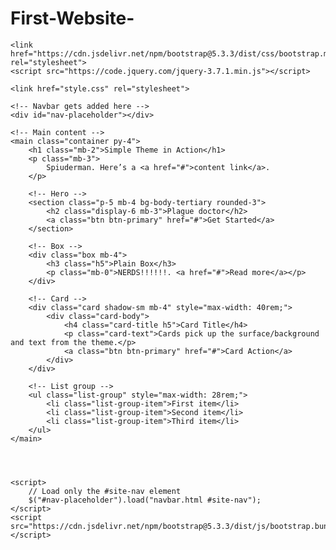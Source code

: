 # First-Website-
<!doctype html>
<html lang="en">

<head>
    <meta charset="utf-8">
    <meta name="viewport" content="width=device-width, initial-scale=1">
    <title>Adrian Vidales-Guzman</title>

    <link href="https://cdn.jsdelivr.net/npm/bootstrap@5.3.3/dist/css/bootstrap.min.css" rel="stylesheet">
    <script src="https://code.jquery.com/jquery-3.7.1.min.js"></script>

    <link href="style.css" rel="stylesheet">
</head>

<!-- Toggle light-page ↔ dark-page -->

<body class="light-page">

    <!-- Navbar gets added here -->
    <div id="nav-placeholder"></div>

    <!-- Main content -->
    <main class="container py-4">
        <h1 class="mb-2">Simple Theme in Action</h1>
        <p class="mb-3">
            Spiuderman. Here’s a <a href="#">content link</a>.
        </p>

        <!-- Hero -->
        <section class="p-5 mb-4 bg-body-tertiary rounded-3">
            <h2 class="display-6 mb-3">Plague doctor</h2>
            <a class="btn btn-primary" href="#">Get Started</a>
        </section>

        <!-- Box -->
        <div class="box mb-4">
            <h3 class="h5">Plain Box</h3>
            <p class="mb-0">NERDS!!!!!!. <a href="#">Read more</a></p>
        </div>

        <!-- Card -->
        <div class="card shadow-sm mb-4" style="max-width: 40rem;">
            <div class="card-body">
                <h4 class="card-title h5">Card Title</h4>
                <p class="card-text">Cards pick up the surface/background and text from the theme.</p>
                <a class="btn btn-primary" href="#">Card Action</a>
            </div>
        </div>

        <!-- List group -->
        <ul class="list-group" style="max-width: 28rem;">
            <li class="list-group-item">First item</li>
            <li class="list-group-item">Second item</li>
            <li class="list-group-item">Third item</li>
        </ul>
    </main>




    <script>
        // Load only the #site-nav element
        $("#nav-placeholder").load("navbar.html #site-nav");
    </script>
    <script src="https://cdn.jsdelivr.net/npm/bootstrap@5.3.3/dist/js/bootstrap.bundle.min.js"></script>

</body>

</html>